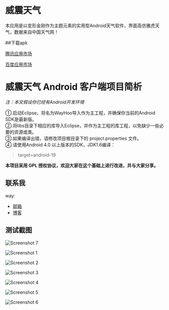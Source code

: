 威震天气
======

本应用是以变形金刚作为主题元素的实用型Android天气软件，界面高仿雅虎天气，数据来自中国天气网！

##下载apk

[腾讯应用市场](http://sj.qq.com/myapp/detail.htm?apkName=com.way.yahoo) 

[百度应用市场](http://shouji.baidu.com/soft/item?docid=6930651&from=as&f=search_app_%E5%A8%81%E9%9C%87%E5%A4%A9%E6%B0%94%40list_1_title%401%40header_all_input)
	 

# **威震天气 Android 客户端项目简析** #

*注：本文假设你已经有Android开发环境*

①.启动Eclipse，将名为WayHoo导入作为主工程，并确保你当前的Android SDK是最新版。<br>
②.将libs目录下相应的库导入Eclipse，并作为主工程的库工程，以免缺少一些必要的资源或类。<br>
③.如果编译出错，请修改项目根目录下的 project.properties 文件。<br>
④.请使用Android 4.0 以上版本的SDK，JDK1.6编译：

> target=android-19

**本项目采用 GPL 授权协议，欢迎大家在这个基础上进行改进，并与大家分享。**

## 联系我

way:
  * [邮箱](mailto:way.ping.li@gmail.com "给我发邮件")
  * [博客](http://blog.csdn.net/way_ping_li "CSDN博客")


## 测试截图

![Screenshot 7](http://git.oschina.net/way/WayHoo/raw/master/screenshots/0.png "Screenshot 7")

![Screenshot 1](http://git.oschina.net/way/WayHoo/raw/master/screenshots/1.png "Screenshot 1")

![Screenshot 2](http://git.oschina.net/way/WayHoo/raw/master/screenshots/2.png "Screenshot 2")

![Screenshot 3](http://git.oschina.net/way/WayHoo/raw/master/screenshots/3.png "Screenshot 3")

![Screenshot 4](http://git.oschina.net/way/WayHoo/raw/master/screenshots/4.png "Screenshot 4")

![Screenshot 5](http://git.oschina.net/way/WayHoo/raw/master/screenshots/5.png "Screenshot 5")

![Screenshot 6](http://git.oschina.net/way/WayHoo/raw/master/screenshots/6.png "Screenshot 6")
